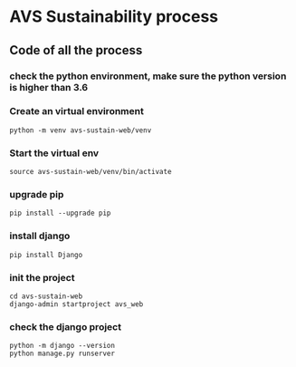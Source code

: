 # AVS Sustainability process

## Code of all the process

### check the python environment, make sure the python version is higher than 3.6

### Create an virtual environment
```
python -m venv avs-sustain-web/venv
```

### Start the virtual env
```
source avs-sustain-web/venv/bin/activate
```
### upgrade pip 
```
pip install --upgrade pip
```

### install django 
```
pip install Django
```

### init the project
```
cd avs-sustain-web 
django-admin startproject avs_web 
```

### check the django project
```
python -m django --version
python manage.py runserver
```

